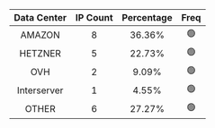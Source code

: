 | Data Center | IP Count | Percentage | Freq |
|:------------:|:--------:|:-----------:|:-----:|
| AMAZON | 8 | 36.36% | 🟢 |
| HETZNER | 5 | 22.73% | 🟢 |
| OVH | 2 | 9.09% | 🟢 |
| Interserver | 1 | 4.55% | 🟢 |
| OTHER | 6 | 27.27% | 🟢 |